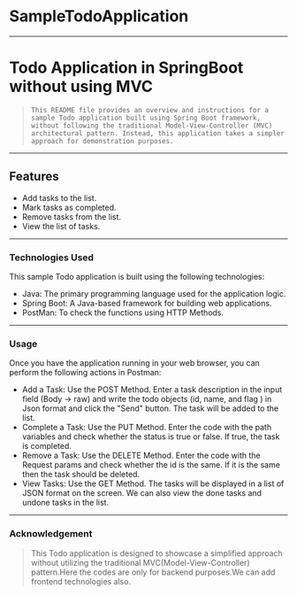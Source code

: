 # SampleTodoApplication
---
Todo Application in SpringBoot without using MVC 
=

> `This README file provides an overview and instructions for a sample Todo application built using Spring Boot framework, without following the traditional Model-View-Controller (MVC) architectural pattern. Instead, this application takes a simpler approach for demonstration purposes.`
---
Features
-
* Add tasks to the list.
* Mark tasks as completed.
* Remove tasks from the list.
* View the list of tasks.
---
### Technologies Used
This sample Todo application is built using the following technologies:

* Java: The primary programming language used for the application logic.
* Spring Boot: A Java-based framework for building web applications.
* PostMan: To check the functions using HTTP Methods.
---
### Usage
Once you have the application running in your web browser, you can perform the following actions in Postman:

* Add a Task: Use the POST Method. Enter a task description in the input field (Body -> raw) and write the todo objects (id, name, and flag ) in Json format and click the "Send" button. The task will be added to the list.
* Complete a Task: Use the PUT Method. Enter the code with the path variables and check whether the status is true or false. If true, the task is completed.
* Remove a Task: Use the DELETE Method. Enter the code with the Request params and check whether the id is the same. If it is the same then the task should be deleted.
* View Tasks: Use the GET Method. The tasks will be displayed in a list of JSON format on the screen. We can also view the done tasks and undone tasks in the list.
---
### Acknowledgement
> This Todo application is designed to showcase a simplified approach without utilizing the traditional MVC(Model-View-Controller) pattern.Here the codes are only for backend purposes.We can add frontend technologies also.
 
